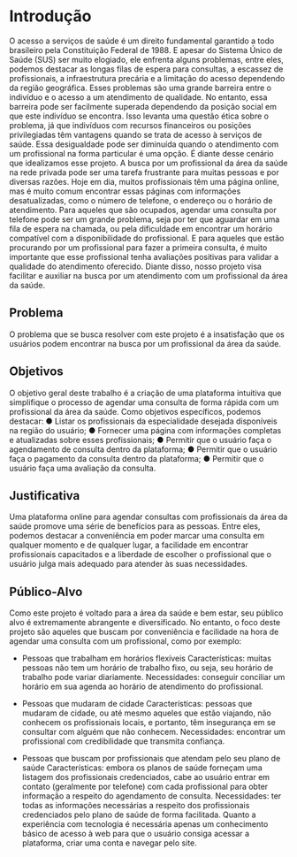 # Introdução

O acesso a serviços de saúde é um direito fundamental garantido a todo brasileiro pela Constituição Federal de 1988. E apesar do Sistema Único de Saúde (SUS) ser muito elogiado, ele enfrenta alguns problemas, entre eles, podemos destacar as longas filas de espera para consultas, a escassez de profissionais, a infraestrutura precária e a limitação do acesso dependendo da região geográfica.
Esses problemas são uma grande barreira entre o indivíduo e o acesso a um atendimento de qualidade. No entanto, essa barreira pode ser facilmente superada dependendo da posição social em que este indivíduo se encontra.
Isso levanta uma questão ética sobre o problema, já que indivíduos com recursos financeiros ou posições privilegiadas têm vantagens quando se trata de acesso à serviços de saúde.
Essa desigualdade pode ser diminuída quando o atendimento com um profissional na forma particular é uma opção. É diante desse cenário que idealizamos esse projeto.
A busca por um profissional da área da saúde na rede privada pode ser uma tarefa frustrante para muitas pessoas e por diversas razões.
Hoje em dia, muitos profissionais têm uma página online, mas é muito comum encontrar essas páginas com informações desatualizadas, como o número de telefone, o endereço ou o horário de atendimento. Para aqueles que são ocupados, agendar uma consulta por telefone pode ser um grande problema, seja por ter que aguardar em uma fila de espera na chamada, ou pela dificuldade em encontrar um horário compatível com a disponibilidade do profissional. E para aqueles que estão procurando por um profissional para fazer a primeira consulta, é muito importante que esse profissional tenha avaliações positivas para validar a qualidade do atendimento oferecido.
Diante disso, nosso projeto visa facilitar e auxiliar na busca por um atendimento com um profissional da área da saúde.


## Problema
O problema que se busca resolver com este projeto é a insatisfação que os usuários podem encontrar na busca por um profissional da área da saúde.

## Objetivos

O objetivo geral deste trabalho é a criação de uma plataforma intuitiva que simplifique o processo de agendar uma consulta de forma rápida com um profissional da área da saúde.
Como objetivos específicos, podemos destacar:
● Listar os profissionais da especialidade desejada disponíveis na região do usuário;
● Fornecer uma página com informações completas e atualizadas sobre esses profissionais;
● Permitir que o usuário faça o agendamento de consulta dentro da plataforma;
● Permitir que o usuário faça o pagamento da consulta dentro da plataforma;
● Permitir que o usuário faça uma avaliação da consulta.


## Justificativa

Uma plataforma online para agendar consultas com profissionais da área da saúde promove uma série de benefícios para as pessoas. Entre eles, podemos destacar a conveniência em poder marcar uma consulta em qualquer momento e de qualquer lugar, a facilidade em encontrar profissionais capacitados e a liberdade de escolher o profissional que o usuário julga mais adequado para atender às suas necessidades.

## Público-Alvo

Como este projeto é voltado para a área da saúde e bem estar, seu público alvo é extremamente abrangente e diversificado. No entanto, o foco deste projeto são aqueles que buscam por conveniência e facilidade na hora de agendar uma consulta com um profissional, como por exemplo:
 
- Pessoas que trabalham em horários flexíveis
Características: muitas pessoas não tem um horário de trabalho fixo, ou seja, seu horário de trabalho pode variar diariamente.
Necessidades: conseguir conciliar um horário em sua agenda ao horário de atendimento do profissional.
 
- Pessoas que mudaram de cidade
Características: pessoas que mudaram de cidade, ou até mesmo aqueles que estão viajando, não conhecem os profissionais locais, e portanto, têm insegurança em se consultar com alguém que não conhecem.
Necessidades: encontrar um profissional com credibilidade que transmita confiança.
 
- Pessoas que buscam por profissionais que atendam pelo seu plano de saúde
Características: embora os planos de saúde forneçam uma listagem dos profissionais credenciados, cabe ao usuário entrar em contato (geralmente por telefone) com cada profissional para obter informação a respeito do agendamento de consulta.
Necessidades: ter todas as informações necessárias a respeito dos profissionais credenciados pelo plano de saúde de forma facilitada.
Quanto a experiência com tecnologia é necessária apenas um conhecimento básico de acesso à web para que o usuário consiga acessar a plataforma, criar uma conta e navegar pelo site.

